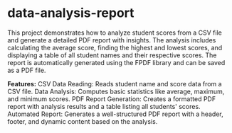 # data-analysis-report
This project demonstrates how to analyze student scores from a CSV file and generate a detailed PDF report with insights.
The analysis includes calculating the average score, finding the highest and lowest scores, and displaying a table of all student names and their respective scores. The report is automatically generated using the FPDF library and can be saved as a PDF file.

**Features:**
CSV Data Reading: Reads student name and score data from a CSV file.
Data Analysis: Computes basic statistics like average, maximum, and minimum scores.
PDF Report Generation: Creates a formatted PDF report with analysis results and a table listing all students' scores.
Automated Report: Generates a well-structured PDF report with a header, footer, and dynamic content based on the analysis.

